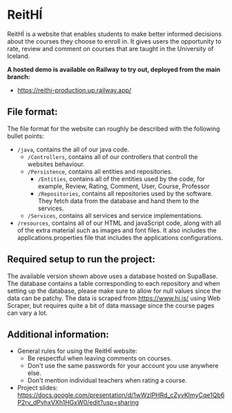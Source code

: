 # ReitHÍ

ReitHÍ is a website that enables students to make better informed decisions about the courses they choose to enroll in. It gives users the opportunity to rate, review and comment on courses that are taught in the University of Iceland.

**A hosted demo is available on Railway to try out, deployed from the main branch:**

* https://reithi-production.up.railway.app/

## File format:
The file format for the website can roughly be described with the following bullet points:
* `/java`, contains the all of our java code.
  * `/Controllers`, contains all of our controllers that controll the websites behaviour.  
  * `/Persistence`, contains all entities and repositories.
    * `/Entities`, contains all of the entities used by the code, for example, Review, Rating, Comment, User, Course, Professor
    * `/Repositories`, contains all repositories used by the software. They fetch data from the database and hand them to the services.
  * `/Services`, contains all services and service implementations.
* `/resources`, contains all of our HTML and javaScript code, along with all of the extra material such as images and font files. It also includes the applications.properties file that includes the applications configurations.

## Required setup to run the project:
The available version shown above uses a database hosted on SupaBase. The database contains a table corresponding to each repository and when setting up the database, please make sure to allow for null values since the data can be patchy. The data is scraped from https://www.hi.is/ using Web Scraper, but requires quite a bit of data massage since the course pages can vary a lot.
## Additional information:
* General rules for using the ReitHÍ website:
    - Be respectful when leaving comments on courses.
    - Don't use the same passwords for your account you use anywhere else.
    - Don't mention individual teachers when rating a course.
* Project slides: https://docs.google.com/presentation/d/1wWzlPHRd_cZyvKImyCqe1Qb6P2rv_dPvhxVXh1HGxW0/edit?usp=sharing
